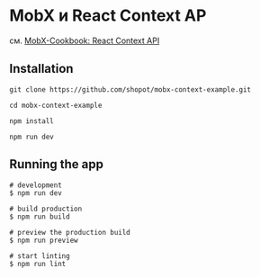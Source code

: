 # MobX и React Context AP

см. [MobX-Cookbook: React Context API](https://mobx-cookbook.github.io/react-integration/context-api)



## Installation

```shell
git clone https://github.com/shopot/mobx-context-example.git

cd mobx-context-example

npm install

npm run dev
```

## Running the app

```shell
# development
$ npm run dev

# build production
$ npm run build

# preview the production build
$ npm run preview

# start linting
$ npm run lint
```
